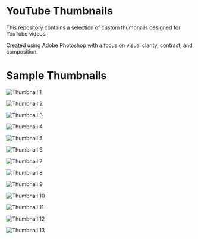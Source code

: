 # YouTube Thumbnails



This repository contains a selection of custom thumbnails designed for YouTube videos.

Created using Adobe Photoshop with a focus on visual clarity, contrast, and composition.





# Sample Thumbnails

![Thumbnail 1](ES5S2.jpg)

![Thumbnail 2](SMM.jpg)

![Thumbnail 3](ES5S3.jpg)  

![Thumbnail 4](SM1.jpg)

![Thumbnail 5](SM2.jpg)  

![Thumbnail 6](SM3.jpg)  

![Thumbnail 7](SM5.jpg)

![Thumbnail 8](SM.jpg)

![Thumbnail 9](TLOU1.jpg)  

![Thumbnail 10](TLOU2.jpg)

![Thumbnail 11](TLOU4.jpg)  

![Thumbnail 12](TLOU5.jpg)  

![Thumbnail 13](TLOU7.jpg)

